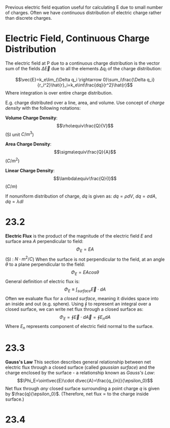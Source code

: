 Previous electric field equation useful for calculating E due to small number of charges. Often we have *continuous* distribution of electric charge rather than discrete charges.
# Electric Field, Continuous Charge Distribution

The electric field at P due to a continuous charge distribution is the vector sum of the fields $\Delta \vec{E}$ due to all the elements $\Delta q_i$ of the charge distribution:

$$\vec{E}=k_e\lim_{\Delta q_i \rightarrow 0}\sum_i\frac{\Delta q_i}{r_i^2}\hat{r}_i=k_e\int\frac{dq}{r^2}\hat{r}$$
Where integration is over entire charge distribution.

E.g. charge distributed over a line, area, and volume. Use concept of *charge density* with the following notations:

**Volume Charge Density**:
$$\rho\equiv\frac{Q}{V}$$
(SI unit $C/m^3$)

**Area Charge Density**:
$$\sigma\equiv\frac{Q}{A}$$
($C/m^2$)

**Linear Charge Density**:
$$\lambda\equiv\frac{Q}{l}$$
($C/m$)

If nonuniform distribution of charge, $dq$ is given as: $dq = \rho dV$, $dq = \sigma dA$, $dq = \lambda dl$ 
# 23.2

**Electric Flux** is the product of the magnitude of the electric field $E$ and surface area $A$ perpendicular to field:
$$\Phi_E=EA$$
(SI : $N \cdot m^2/C$)
When the surface is not perpendicular to the field, at an angle $\theta$ to a plane perpendicular to the field:
$$\Phi_E=EAcos\theta$$
General definition of electric flux is:
$$\Phi_E\equiv\int_{surface}\vec{E}\cdot dA$$
Often we evaluate flux for a *closed surface*, meaning it divides space into an inside and out (e.g. sphere). Using $\oint$ to represent an integral over a closed surface, we can write net flux through a closed surface as:
$$\Phi_E=\oint\vec{E}\cdot d\vec{A}=\oint E_ndA$$
Where $E_n$ represents component of electric field normal to the surface.
# 23.3

**Gauss's Law**
This section describes general relationship between net electric flux through a closed surface (called *gaussian surface*) and the charge enclosed by the surface - a relationship known as *Gauss's Law*:
$$\Phi_E=\oint\vec{E}\cdot d\vec{A}=\frac{q_{in}}{\epsilon_0}$$
Net flux through *any* closed surface surrounding a point charge $q$ is given by $\frac{q}{\epsilon_0}$. (Therefore, net flux $\propto$ to the charge inside surface.)
# 23.4
